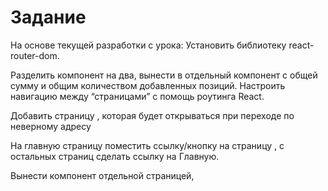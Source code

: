 # Задание
На основе текущей разработки с урока:
Установить библиотеку react-router-dom.

Разделить компонент <BookCart> на два, вынести в отдельный компонент
<GeneralCart> с общей сумму и общим количеством добавленных позиций.
Настроить навигацию между “страницами” с помощь роутинга React.

Добавить страницу <Error404> , которая будет открываться при переходе по
неверному адресу

На главную страницу поместить ссылку/кнопку на страницу <About> , с
остальных страниц сделать ссылку на Главную.

Вынести компонент <LoginPass> отдельной страницей,